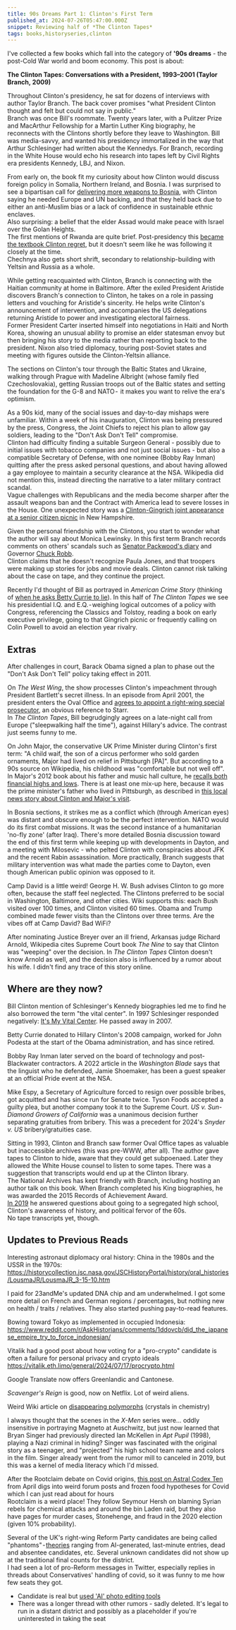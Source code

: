 ```yaml
---
title: 90s Dreams Part 1: Clinton's First Term
published_at: 2024-07-26T05:47:00.000Z
snippet: Reviewing half of *The Clinton Tapes*
tags: books,historyseries,clinton
---
```


I've collected a few books which fall into the category of **'90s dreams** - the post-Cold War world and boom economy.
This post is about:

**The Clinton Tapes: Conversations with a President, 1993–2001 (Taylor Branch, 2009)**

Throughout Clinton's presidency, he sat for dozens of interviews with author Taylor Branch. The back cover promises "what President Clinton thought and felt but could not say in public."<br/>
Branch was once Bill's roommate. Twenty years later, with a Pulitzer Prize and MacArthur Fellowship for a Martin Luther King biography, he reconnects with the Clintons shortly before they leave to Washington. Bill was media-savvy, and wanted his presidency immortalized in the way that Arthur Schlesinger had written about the Kennedys. For Branch, recording in the White House would echo his research into tapes left by Civil Rights era presidents Kennedy, LBJ, and Nixon.

From early on, the book fit my curiosity about how Clinton would discuss foreign policy in Somalia, Northern Ireland, and Bosnia. I was surprised to see a bipartisan call for
[delivering more weapons to Bosnia](https://en.wikipedia.org/wiki/Lift_and_strike_\(Bosnian_War\)), 
with Clinton saying he needed Europe and UN backing, and that they held back due to either an anti-Muslim bias or a lack of confidence in sustainable ethnic enclaves.<br/>
Also surprising: a belief that the elder Assad would make peace with Israel over the Golan Heights.<br/>
The first mentions of Rwanda are quite brief. Post-presidency this [became the textbook Clinton regret](https://foreignpolicy.com/2015/04/05/rwanda-revisited-genocide-united-states-state-department/), but it doesn't seem like he was following it closely at the time.<br/>
Chechnya also gets short shrift, secondary to relationship-building with Yeltsin and Russia as a whole.

While getting reacquainted with Clinton, Branch is connecting with the Haitian community at home in Baltimore. After the exiled President Aristide discovers Branch's connection to Clinton, he takes on a role in  passing letters and vouching for Aristide's sincerity. He helps write Clinton's announcement of intervention, and accompanies the US delegations returning Aristide to power and investigating electoral fairness.<br/>
Former President Carter inserted himself into negotiations in Haiti and North Korea, showing an unusual ability to promise an elder statesman envoy but then bringing his story to the media rather than reporting back to the president. Nixon also tried diplomacy, touring post-Soviet states and meeting with figures outside the Clinton-Yeltsin alliance.

The sections on Clinton's tour through the Baltic States and Ukraine, walking through Prague with Madeline Albright (whose family fled Czechoslovakia), getting Russian troops out of the Baltic states and setting the foundation for the G-8 and NATO -  it makes you want to relive the era's optimism.

As a 90s kid, many of the social issues and day-to-day mishaps were unfamiliar. Within a week of his inauguration, Clinton was being pressured by the press, Congress, the Joint Chiefs to reject his plan to allow gay soldiers, leading to the "Don't Ask Don't Tell" compromise.<br/>
Clinton had difficulty finding a suitable Surgeon General - possibly due to initial issues with tobacco companies and not just social issues - 
but also a compatible Secretary of Defense, with one nominee (Bobby Ray Inman) quitting after the press asked personal questions, and about having allowed a gay employee to maintain a security clearance at the NSA. Wikipedia did not mention this, instead directing the narrative to a later military contract scandal.<br/>
Vague challenges with Republicans and the media become sharper after the assault weapons ban and the Contract with America lead to severe losses in the House. One unexpected story was a [Clinton-Gingrich joint appearance at a senior citizen picnic](https://www.spokesman.com/stories/1995/jun/11/clinton-gringrich-to-face-off-today-senior/) in New Hampshire.

Given the personal friendship with the Clintons, you start to wonder what the author will say about Monica Lewinsky. In this first term Branch records comments on others' scandals such as [Senator Packwood's diary](https://en.wikipedia.org/wiki/Bob_Packwood#Resignation) 
and Governor [Chuck Robb](https://en.wikipedia.org/wiki/Chuck_Robb).<br/>
Clinton claims that he doesn't recognize Paula Jones, and that troopers were making up stories for jobs and movie deals. Clinton cannot risk talking about the case on tape, and they continue the project.

Recently I'd thought of Bill as portrayed in *American Crime Story* (thinking of [when he asks Betty Currie to lie](https://www.youtube.com/watch?v=QSJPF5D6Jro)).
In this half of *The Clinton Tapes* we see his presidential I.Q. and E.Q. - weighing logical outcomes of a policy with Congress, referencing the Classics and Tolstoy, reading a book on early executive privilege, going to that Gingrich picnic or frequently calling on Colin Powell to avoid an election year rivalry.

## Extras

After challenges in court, Barack Obama signed a plan to phase out the "Don't Ask Don't Tell" policy taking effect in 2011.

On *The West Wing*, the show processes Clinton's impeachment through President Bartlett's secret illness. In an episode from April 2001, the president enters the Oval Office and [agrees to appoint a right-wing special prosecutor](https://www.youtube.com/watch?v=g19GMKmvJSg), an obvious reference to Starr.<br/>
In *The Clinton Tapes*, Bill begrudgingly agrees  on a late-night call from Europe ("sleepwalking half the time"), against Hillary's advice. The contrast just seems funny to me.

On John Major, the conservative UK Prime Minister during Clinton's first term: "A child waif, the son of a circus performer who sold garden ornaments, Major had lived on relief in Pittsburgh [PA]".
But according to a 90s source on Wikipedia, his childhood was "comfortable but not well off". In Major's 2012 book about his father and music hall culture, he [recalls both financial highs and lows](https://www.theguardian.com/lifeandstyle/2012/sep/22/john-major-father-music-hall-memoir).
There is at least one mix-up here, because it was the prime minister's father who lived in Pittsburgh, as described in [this local news story about Clinton and Major's visit](https://www.pittsburghmagazine.com/bill-clintons-most-unusual-visit-to-pittsburgh/).

In Bosnia sections, it strikes me as a conflict which (through American eyes) was distant and obscure enough to be the perfect intervention. NATO would do its first combat missions. It was the second instance of a humanitarian 'no-fly zone' (after Iraq).
There's more detailed Bosnia discussion toward the end of this first term while keeping up with developments in Dayton, and a meeting with Milosevic - who pelted Clinton with conspiracies about JFK and the recent Rabin assassination. More practically,
Branch suggests that military intervention was what made the parties come to Dayton, even though American public opinion was opposed to it.

Camp David is a little weird! George H. W. Bush advises Clinton to go more often, because the staff feel neglected. The Clintons preferred to be social in Washington, Baltimore, and other cities. Wiki supports this: each Bush visited over 100  times, and Clinton visited 60 times. Obama and Trump combined made fewer visits than the Clintons over three terms. Are the vibes off at Camp David? Bad WiFi?

After nominating Justice Breyer over an ill friend, Arkansas judge Richard Arnold, Wikipedia cites Supreme Court book *The Nine* to say that Clinton was "weeping" over the decision. In *The Clinton Tapes* Clinton doesn't know Arnold as well, and the decision also is influenced by a rumor about his wife. I didn't find any trace of this story online.

## Where are they now?

Bill Clinton mention of Schlesinger's Kennedy biographies led me to find he also borrowed the term "the vital center". 
In 1997 Schlesinger responded negatively: [It's My Vital Center](https://slate.com/news-and-politics/1997/01/it-s-my-vital-center.html).
He passed away in 2007.

Betty Currie donated to Hillary Clinton's 2008 campaign, worked for John Podesta at the start of the Obama administration, and has since retired.

Bobby Ray Inman later served on the board of technology and post-Blackwater contractors. A 2022 article in the *Washington Blade* says that the linguist who he defended, Jamie Shoemaker, has been a guest speaker at an official Pride event at the NSA.

Mike Espy, a Secretary of Agriculture forced to resign over possible bribes, got acquitted and has since run for Senate twice. Tyson Foods accepted  a guilty plea, but another company took it to the Supreme Court. *US v. Sun-Diamond Growers of California* was a unanimous decision further separating gratuities from bribery. This was a precedent for 2024's *Snyder v. US* bribery/gratuities case.

Sitting in 1993, Clinton and Branch saw former Oval Office tapes as valuable but inaccessible archives (this was pre-WWW, after all). The author gave tapes to Clinton to hide, aware that they could get subpoenaed. Later they allowed the White House counsel to listen to some tapes. There was a suggestion that transcripts would end up at the Clinton library. <br/>
The National Archives has kept friendly with Branch, including hosting an author talk on this book. When Branch completed his King biographies, he was awarded the 2015 Records of Achievement Award.<br/>
[In 2019](https://soundcloud.com/moreheadcain-catalyze/episode-20-audience-qa-with-taylor-branch-68) he answered questions about going to a segregated high school, Clinton's awareness of history, and political fervor of the 60s.
<br/>No tape transcripts yet, though.

## Updates to Previous Reads

Interesting astronaut diplomacy oral history: China in the 1980s and the USSR in the 1970s: https://historycollection.jsc.nasa.gov/JSCHistoryPortal/history/oral_histories/LousmaJR/LousmaJR_3-15-10.htm

I paid for 23andMe's updated DNA chip and am underwhelmed. I got some more detail on French and German
regions / percentages, but nothing new on health / traits / relatives. They also started pushing pay-to-read features.

Bowing toward Tokyo as implemented in occupied Indonesia: https://www.reddit.com/r/AskHistorians/comments/1ddovcb/did_the_japanese_empire_try_to_force_indonesian/

Vitalik had a good post about how voting for a "pro-crypto" candidate is often a failure for personal privacy and crypto ideals https://vitalik.eth.limo/general/2024/07/17/procrypto.html

Google Translate now offers Greenlandic and Cantonese.

*Scavenger's Reign* is good, now on Netflix. Lot of weird aliens.

Weird Wiki article on [disappearing polymorphs](https://en.wikipedia.org/wiki/Disappearing_polymorphs) (crystals in chemistry)

I always thought that the scenes in the *X-Men* series were... oddly insensitive in portraying Magneto at Auschwitz, but just now learned that Bryan Singer had previously directed Ian McKellen in *Apt Pupil* (1998), playing a Nazi criminal in hiding?
Singer was fascinated with the original story as a teenager, and "projected" his high school team name and colors in the film. Singer already went from the rumor mill to canceled in 2019, but this was a kernel of media literacy which I'd missed.

After the Rootclaim debate on Covid origins, [this post on Astral Codex Ten](https://www.astralcodexten.com/p/highlights-from-the-comments-on-the-5d7) from April digs into weird forum posts and frozen food hypotheses for Covid which I can just read about for hours <br/>
Rootclaim is a weird place! They follow Seymour Hersh on blaming Syrian rebels for chemical attacks and around the bin Laden raid, but they also have pages for murder cases, Stonehenge, and fraud in the 2020 election (given 10% probability).

Several of the UK's right-wing Reform Party candidates are being called "phantoms" - [theories](https://www.reddit.com/r/york/comments/1dy8sk3/does_our_reform_uk_candidate_actually_exist/) ranging from AI-generated, last-minute entries, dead and absentee candidates, etc. Several unknown candidates did not show up at the traditional final counts for the district.<br/>
I had seen a lot of pro-Reform messages in Twitter, especially replies in threads about Conservatives' handling of covid, so it was funny to me how few seats they got. 
- Candidate is real but [used 'AI' photo editing tools](https://www.thenational.scot/news/24438729.reform-uk-accused-using-ai-generated-candidates-election/)
- There was a longer thread with other rumors - sadly deleted. It's legal to run in a distant district and possibly as a placeholder if you're uninterested in taking the seat

<br/>
<br/>
<br/>
<br/>
